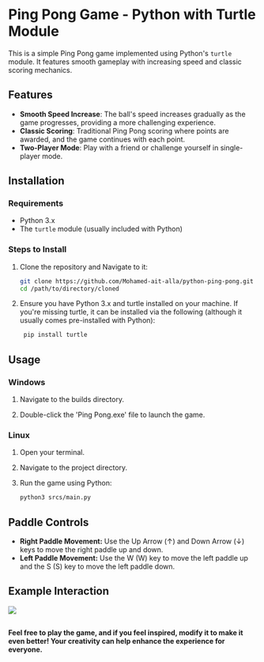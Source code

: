 # Ping Pong Game - Python with Turtle Module

This is a simple Ping Pong game implemented using Python's `turtle` module. It features smooth gameplay with increasing speed and classic scoring mechanics.

## Features

- **Smooth Speed Increase**: The ball's speed increases gradually as the game progresses, providing a more challenging experience.
- **Classic Scoring**: Traditional Ping Pong scoring where points are awarded, and the game continues with each point.
- **Two-Player Mode**: Play with a friend or challenge yourself in single-player mode.

## Installation

### Requirements

- Python 3.x
- The `turtle` module (usually included with Python)

### Steps to Install

1. Clone the repository and Navigate to it:

   ```bash
   git clone https://github.com/Mohamed-ait-alla/python-ping-pong.git
   cd /path/to/directory/cloned
2. Ensure you have Python 3.x and turtle installed on your machine. If you're missing turtle, it can be installed via the following (although it usually comes pre-installed with Python):

   ```bash
    pip install turtle
## Usage

### Windows
1. Navigate to the builds directory.

2. Double-click the 'Ping Pong.exe' file to launch the game.

### Linux
1. Open your terminal.

2. Navigate to the project directory.

3. Run the game using Python:

   ```bash
   python3 srcs/main.py
<h2>Paddle Controls</h2>

- **Right Paddle Movement:** Use the Up Arrow (↑) and Down Arrow (↓) keys to move the right paddle up and down.
- **Left Paddle Movement:** Use the W (W) key to move the left paddle up and the S (S) key to move the left paddle down.
## Example Interaction

<p style="align: center;">
    <img src="assets/example-interaction.gif">
</p>

##  
<p style="font-weight: bold;">Feel free to play the game, and if you feel inspired, modify it to make it even better! Your creativity can help enhance the experience for everyone.</p>
